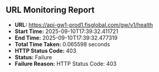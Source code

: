 ## URL Monitoring Report

- **URL:** https://api-gw1-prod1.fisglobal.com/gw/v1/health
- **Start Time:** 2025-09-10T17:39:32.411721
- **End Time:** 2025-09-10T17:39:32.477319
- **Total Time Taken:** 0.065598 seconds
- **HTTP Status Code:** 403
- **Status:** Failure
- **Failure Reason:** HTTP Status Code: 403
